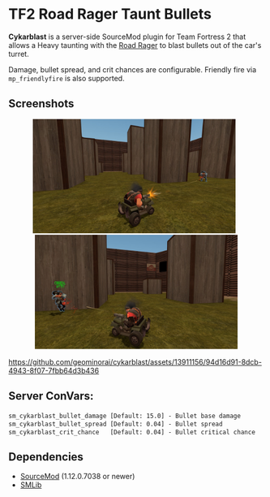 # TF2 Road Rager Taunt Bullets 

**Cykarblast** is a server-side SourceMod plugin for Team Fortress 2 that allows a Heavy taunting with the [Road Rager](https://wiki.teamfortress.com/wiki/Road_Rager) to blast bullets out of the car's turret.

Damage, bullet spread, and crit chances are configurable.  Friendly fire via `mp_friendlyfire` is also supported.

## Screenshots
<p align="center">
  <img src="./screenshots/01.jpg" width="400" /> &nbsp; <img src="./screenshots/02.jpg" width="400" />
</p>

https://github.com/geominorai/cykarblast/assets/13911156/94d16d91-8dcb-4943-8f07-7fbb64d3b436


## Server ConVars:
```
sm_cykarblast_bullet_damage [Default: 15.0] - Bullet base damage
sm_cykarblast_bullet_spread [Default: 0.04] - Bullet spread
sm_cykarblast_crit_chance   [Default: 0.04] - Bullet critical chance
```

## Dependencies
* [SourceMod](https://www.sourcemod.net/) (1.12.0.7038 or newer)
* [SMLib](https://github.com/bcserv/smlib/tree/transitional_syntax)
